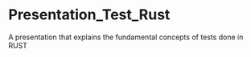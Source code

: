 # Presentation_Test_Rust
A presentation that explains the fundamental concepts of tests done in RUST
